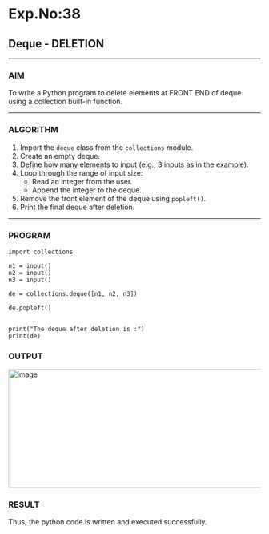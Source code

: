 # Exp.No:38  
## Deque - DELETION

---

### AIM  
To write a Python program to delete elements at FRONT END of deque using a collection built-in function.

---

### ALGORITHM  

1. Import the `deque` class from the `collections` module.  
2. Create an empty deque.  
3. Define how many elements to input (e.g., 3 inputs as in the example).  
4. Loop through the range of input size:  
   - Read an integer from the user.  
   - Append the integer to the deque.  
5. Remove the front element of the deque using `popleft()`.  
6. Print the final deque after deletion.  

---

### PROGRAM  
```
import collections

n1 = input()
n2 = input()
n3 = input()

de = collections.deque([n1, n2, n3])

de.popleft()


print("The deque after deletion is :")
print(de)
```
### OUTPUT

<img width="725" height="237" alt="image" src="https://github.com/user-attachments/assets/8d0b8eb3-c41d-4024-a792-23d041d23afa" />

### RESULT

Thus, the python code is written and executed successfully.
